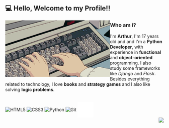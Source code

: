 ## 💻 Hello, Welcome to my Profile!!

<img src=pragramming.gif height=180 align=left>

### Who am i?
I'm **Arthur**, I'm 17 years old and and I'm a **Python Developer**, with experience in **functional** and **object-oriented** programming. I also study some frameworks like *Django* and *Flask*. 
Besides everything related to technology, I love **books** and **strategy games** and I also like solving **logic problems**.

<div style="display: inline_block"><br>
  <img align="center" alt="HTML5" height=50
       src="https://cdn.jsdelivr.net/gh/devicons/devicon/icons/html5/html5-original.svg">
  <img align="center" alt="CSS3" height=50
       src="https://cdn.jsdelivr.net/gh/devicons/devicon/icons/css3/css3-original.svg">
  <img align="center" alt="Python" height=60 
       src="https://cdn.jsdelivr.net/gh/devicons/devicon/icons/python/python-original.svg">
  <img align="center" alt="Git" height=50 
       src="https://cdn.jsdelivr.net/gh/devicons/devicon/icons/git/git-original.svg">
  <img align="center" alt="GitHub" height=50
       src=github-icon.png>      
</div>



<div align="right">
  <a href="https://github.com/ArthurSobreira">
  <img height="190" src="https://github-readme-stats.vercel.app/api?username=ArthurSobreira&show_icons=true&theme=apprentice&include_all_commits=true&count_private=true">
</div>


